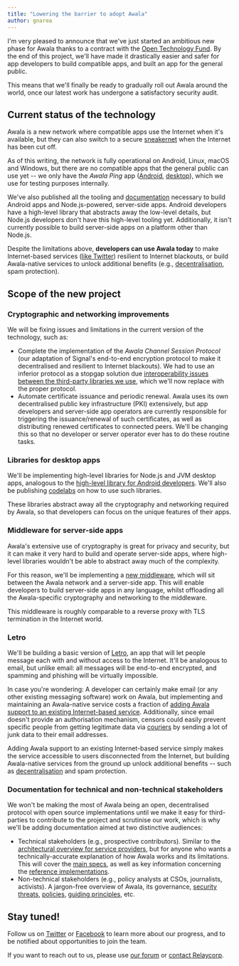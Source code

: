 ```yaml
---
title: "Lowering the barrier to adopt Awala"
author: gnarea
---
```


I'm very pleased to announce that we've just started an ambitious new phase for Awala thanks to a contract with the [Open Technology Fund](https://www.opentech.fund/). By the end of this project, we'll have made it drastically easier and safer for app developers to build compatible apps, and built an app for the general public.

This means that we'll finally be ready to gradually roll out Awala around the world, once our latest work has undergone a satisfactory security audit.

## Current status of the technology

Awala is a new network where compatible apps use the Internet when it's available, but they can also switch to a secure [sneakernet](https://en.wikipedia.org/wiki/Sneakernet) when the Internet has been cut off.

As of this writing, the network is fully operational on Android, Linux, macOS and Windows, but there are no compatible apps that the general public can use yet -- we only have the _Awala Ping_ app ([Android](https://play.google.com/store/apps/details?id=tech.relaycorp.ping), [desktop](https://www.npmjs.com/package/@relaycorp/awala-ping)), which we use for testing purposes internally.

We've also published all the tooling and [documentation](/service-providers/implementation/) necessary to build Android apps and Node.js-powered, server-side apps. Android developers have a high-level library that abstracts away the low-level details, but Node.js developers don't have this high-level tooling yet. Additionally, it isn't currently possible to build server-side apps on a platform other than Node.js.

Despite the limitations above, **developers can use Awala today** to make Internet-based services ([like Twitter](https://github.com/AwalaNetwork/poc)) resilient to Internet blackouts, or build Awala-native services to unlock additional benefits (e.g., [decentralisation](/service-providers/implementation/architecture#awala-makes-centralisation-a-spectrum), spam protection).

## Scope of the new project

### Cryptographic and networking improvements

We will be fixing issues and limitations in the current version of the technology, such as:

- Complete the implementation of the _Awala Channel Session Protocol_ (our adaptation of Signal's end-to-end encryption protocol to make it decentralised and resilient to Internet blackouts). We had to use an inferior protocol as a stopgap solution due [interoperability issues between the third-party libraries we use](https://github.com/relaycorp/relayverse/issues/27), which we'll now replace with the proper protocol.
- Automate certificate issuance and periodic renewal. Awala uses its own decentralised public key infrastructure (PKI) extensively, but app developers and server-side app operators are currently responsible for triggering the issuance/renewal of such certificates, as well as distributing renewed certificates to connected peers. We'll be changing this so that no developer or server operator ever has to do these routine tasks.

### Libraries for desktop apps

We'll be implementing high-level libraries for Node.js and JVM desktop apps, analogous to the [high-level library for Android developers](https://github.com/relaycorp/awala-endpoint-android). We'll also be publishing [codelabs](https://codelabs.awala.network/) on how to use such libraries.

These libraries abstract away all the cryptography and networking required by Awala, so that developers can focus on the unique features of their apps.

### Middleware for server-side apps

Awala's extensive use of cryptography is great for privacy and security, but it can make it very hard to build and operate server-side apps, where high-level libraries wouldn't be able to abstract away much of the complexity.

For this reason, we'll be implementing a [new middleware](https://github.com/relaycorp/relayverse/issues/28), which will sit between the Awala network and a server-side app. This will enable developers to build server-side apps in any language, whilst offloading all the Awala-specific cryptography and networking to the middleware.

This middleware is roughly comparable to a reverse proxy with TLS termination in the Internet world.

### Letro

We'll be building a basic version of [Letro](https://letro.app/en/), an app that will let people message each with and without access to the Internet. It'll be analogous to email, but unlike email: all messages will be end-to-end encrypted, and spamming and phishing will be virtually impossible.

In case you're wondering: A developer can certainly make email (or any other existing messaging software) work on Awala, but implementing and maintaining an Awala-native service costs a fraction of [adding Awala support to an existing Internet-based service](/service-providers/implementation/architecture#adding-awala-support-to-existing-internet-based-services). Additionally, since email doesn't provide an authorisation mechanism, censors could easily prevent specific people from getting legitimate data via [couriers](/couriers) by sending a lot of junk data to their email addresses.

Adding Awala support to an existing Internet-based service simply makes the service accessible to users disconnected from the Internet, but building Awala-native services from the ground up unlock additional benefits -- such as [decentralisation](/service-providers/implementation/architecture#awala-makes-centralisation-a-spectrum) and spam protection.

### Documentation for technical and non-technical stakeholders

We won't be making the most of Awala being an open, decentralised protocol with open source implementations until we make it easy for third-parties to contribute to the project and scrutinise our work, which is why we'll be adding documentation aimed at two distinctive audiences:

- Technical stakeholders (e.g., prospective contributors). Similar to the [architectural overview for service providers](/service-providers/implementation/architecture), but for anyone who wants a technically-accurate explanation of how Awala works and its limitations. This will cover the [main specs](https://specs.awala.network/), as well as key information concerning the [reference implementations](https://github.com/search?q=topic%3Aawala+org%3Arelaycorp).
- Non-technical stakeholders (e.g., policy analysts at CSOs, journalists, activists). A jargon-free overview of Awala, its governance, [security threats](https://specs.awala.network/RS-019), [policies](https://awala.network/legal/), [guiding principles](/way), etc.

## Stay tuned!

Follow us on [Twitter](https://twitter.com/AwalaNetwork) or [Facebook](https://www.facebook.com/AwalaNetwork) to learn more about our progress, and to be notified about opportunities to join the team.

If you want to reach out to us, please use [our forum](https://community.awala.network/) or [contact Relaycorp](https://relaycorp.tech/).
